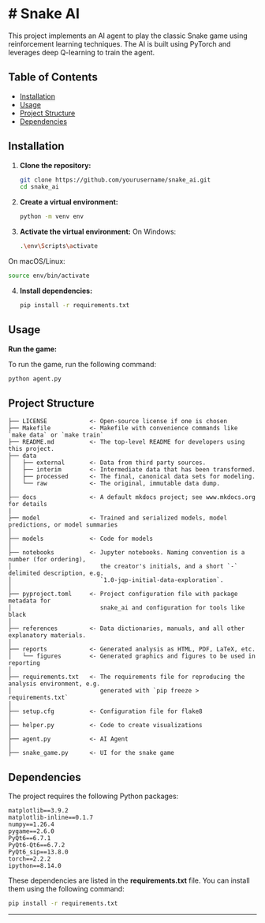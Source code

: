 # # Snake AI

This project implements an AI agent to play the classic Snake game using reinforcement learning techniques. The AI is built using PyTorch and leverages deep Q-learning to train the agent.

## Table of Contents

- [Installation](#installation)
- [Usage](#usage)
- [Project Structure](#project-structure)
- [Dependencies](#dependencies)

## Installation

1. **Clone the repository:**

   ```sh
   git clone https://github.com/yourusername/snake_ai.git
   cd snake_ai
    ```
2. **Create a virtual environment:**

   ```sh
   python -m venv env
    ```

3. **Activate the virtual environment:**
On Windows:

   ```sh
   .\env\Scripts\activate
   ```
On macOS/Linux:

   ```sh
   source env/bin/activate
   ```

4. **Install dependencies:**

   ```sh
   pip install -r requirements.txt
   ```

## Usage

**Run the game:**

To run the game, run the following command:

   ```sh
   python agent.py
   ```

## Project Structure

```
├── LICENSE            <- Open-source license if one is chosen
├── Makefile           <- Makefile with convenience commands like `make data` or `make train`
├── README.md          <- The top-level README for developers using this project.
├── data
│   ├── external       <- Data from third party sources.
│   ├── interim        <- Intermediate data that has been transformed.
│   ├── processed      <- The final, canonical data sets for modeling.
│   └── raw            <- The original, immutable data dump.
│
├── docs               <- A default mkdocs project; see www.mkdocs.org for details
|
├── model              <- Trained and serialized models, model predictions, or model summaries
│
├── models             <- Code for models
│
├── notebooks          <- Jupyter notebooks. Naming convention is a number (for ordering),
│                         the creator's initials, and a short `-` delimited description, e.g.
│                         `1.0-jqp-initial-data-exploration`.
│
├── pyproject.toml     <- Project configuration file with package metadata for 
│                         snake_ai and configuration for tools like black
│
├── references         <- Data dictionaries, manuals, and all other explanatory materials.
│
├── reports            <- Generated analysis as HTML, PDF, LaTeX, etc.
│   └── figures        <- Generated graphics and figures to be used in reporting
│
├── requirements.txt   <- The requirements file for reproducing the analysis environment, e.g.
│                         generated with `pip freeze > requirements.txt`
│
├── setup.cfg          <- Configuration file for flake8
│
├── helper.py          <- Code to create visualizations
│
├── agent.py           <- AI Agent
│
├── snake_game.py      <- UI for the snake game
```

## Dependencies

The project requires the following Python packages:

```plaintext
matplotlib==3.9.2
matplotlib-inline==0.1.7
numpy==1.26.4
pygame==2.6.0
PyQt6==6.7.1
PyQt6-Qt6==6.7.2
PyQt6_sip==13.8.0
torch==2.2.2
ipython==8.14.0
```

These dependencies are listed in the **requirements.txt** file. You can install them using the following command:
```sh
pip install -r requirements.txt
```
--------

